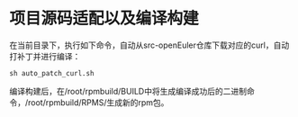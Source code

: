 # 项目源码适配以及编译构建
在当前目录下，执行如下命令，自动从src-openEuler仓库下载对应的curl，自动打补丁并进行编译：
```
sh auto_patch_curl.sh
```
编译构建后，在/root/rpmbuild/BUILD中将生成编译成功后的二进制命令，/root/rpmbuild/RPMS/生成新的rpm包。
